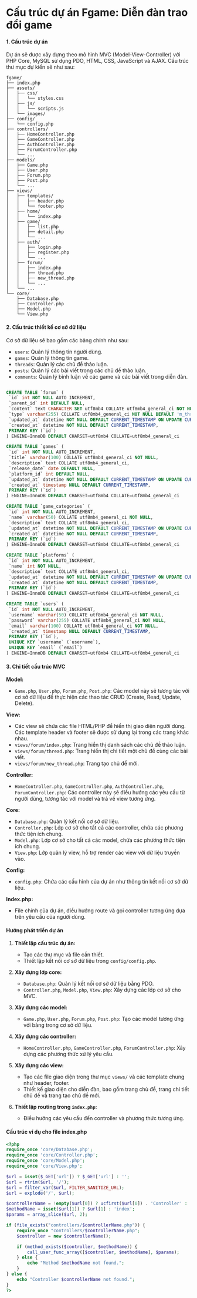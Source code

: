 # Cấu trúc dự án Fgame: Diễn đàn trao đổi game

#### 1. Cấu trúc dự án
Dự án sẽ được xây dựng theo mô hình MVC (Model-View-Controller) với PHP Core, MySQL sử dụng PDO, HTML, CSS, JavaScript và AJAX. Cấu trúc thư mục dự kiến sẽ như sau:

```
fgame/
├── index.php
├── assets/
│   ├── css/
│   │   └── styles.css
│   ├── js/
│   │   └── scripts.js
│   └── images/
├── config/
│   └── config.php
├── controllers/
│   ├── HomeController.php
│   ├── GameController.php
│   ├── AuthController.php
│   ├── ForumController.php
│   └── ...
├── models/
│   ├── Game.php
│   ├── User.php
│   ├── Forum.php
│   ├── Post.php
│   └── ...
├── views/
│   ├── templates/
│   │   ├── header.php
│   │   └── footer.php
│   ├── home/
│   │   └── index.php
│   ├── game/
│   │   ├── list.php
│   │   ├── detail.php
│   │   └── ...
│   ├── auth/
│   │   ├── login.php
│   │   ├── register.php
│   │   └── ...
│   ├── forum/
│   │   ├── index.php
│   │   ├── thread.php
│   │   ├── new_thread.php
│   │   └── ...
│   └── ...
└── core/
    ├── Database.php
    ├── Controller.php
    ├── Model.php
    └── View.php
```

#### 2. Cấu trúc thiết kế cơ sở dữ liệu
Cơ sở dữ liệu sẽ bao gồm các bảng chính như sau:

- `users`: Quản lý thông tin người dùng.
- `games`: Quản lý thông tin game.
- `threads`: Quản lý các chủ đề thảo luận.
- `posts`: Quản lý các bài viết trong các chủ đề thảo luận.
- `comments`: Quản lý bình luận về các game và các bài viết trong diễn đàn.

```sql

CREATE TABLE `forum` (
 `id` int NOT NULL AUTO_INCREMENT,
 `parent_id` int DEFAULT NULL,
 `content` text CHARACTER SET utf8mb4 COLLATE utf8mb4_general_ci NOT NULL,
 `type` varchar(255) COLLATE utf8mb4_general_ci NOT NULL DEFAULT 'm_thread',
 `updated_at` datetime NOT NULL DEFAULT CURRENT_TIMESTAMP ON UPDATE CURRENT_TIMESTAMP,
 `created_at` datetime NOT NULL DEFAULT CURRENT_TIMESTAMP,
 PRIMARY KEY (`id`)
) ENGINE=InnoDB DEFAULT CHARSET=utf8mb4 COLLATE=utf8mb4_general_ci

CREATE TABLE `games` (
 `id` int NOT NULL AUTO_INCREMENT,
 `title` varchar(100) COLLATE utf8mb4_general_ci NOT NULL,
 `description` text COLLATE utf8mb4_general_ci,
 `release_date` date DEFAULT NULL,
 `platform_id` int DEFAULT NULL,
 `updated_at` datetime NOT NULL DEFAULT CURRENT_TIMESTAMP ON UPDATE CURRENT_TIMESTAMP,
 `created_at` timestamp NULL DEFAULT CURRENT_TIMESTAMP,
 PRIMARY KEY (`id`)
) ENGINE=InnoDB DEFAULT CHARSET=utf8mb4 COLLATE=utf8mb4_general_ci

CREATE TABLE `game_categories` (
 `id` int NOT NULL AUTO_INCREMENT,
 `name` varchar(50) COLLATE utf8mb4_general_ci NOT NULL,
 `description` text COLLATE utf8mb4_general_ci,
 `updated_at` datetime NOT NULL DEFAULT CURRENT_TIMESTAMP ON UPDATE CURRENT_TIMESTAMP,
 `created_at` datetime NOT NULL DEFAULT CURRENT_TIMESTAMP,
 PRIMARY KEY (`id`)
) ENGINE=InnoDB DEFAULT CHARSET=utf8mb4 COLLATE=utf8mb4_general_ci

CREATE TABLE `platforms` (
 `id` int NOT NULL AUTO_INCREMENT,
 `name` int NOT NULL,
 `description` text COLLATE utf8mb4_general_ci,
 `updated_at` datetime NOT NULL DEFAULT CURRENT_TIMESTAMP ON UPDATE CURRENT_TIMESTAMP,
 `created_at` datetime NOT NULL DEFAULT CURRENT_TIMESTAMP,
 PRIMARY KEY (`id`)
) ENGINE=InnoDB DEFAULT CHARSET=utf8mb4 COLLATE=utf8mb4_general_ci

CREATE TABLE `users` (
 `id` int NOT NULL AUTO_INCREMENT,
 `username` varchar(50) COLLATE utf8mb4_general_ci NOT NULL,
 `password` varchar(255) COLLATE utf8mb4_general_ci NOT NULL,
 `email` varchar(100) COLLATE utf8mb4_general_ci NOT NULL,
 `created_at` timestamp NULL DEFAULT CURRENT_TIMESTAMP,
 PRIMARY KEY (`id`),
 UNIQUE KEY `username` (`username`),
 UNIQUE KEY `email` (`email`)
) ENGINE=InnoDB DEFAULT CHARSET=utf8mb4 COLLATE=utf8mb4_general_ci
```

#### 3. Chi tiết cấu trúc MVC

**Model:**
- `Game.php`, `User.php`, `Forum.php`, `Post.php`: Các model này sẽ tương tác với cơ sở dữ liệu để thực hiện các thao tác CRUD (Create, Read, Update, Delete).

**View:**
- Các view sẽ chứa các file HTML/PHP để hiển thị giao diện người dùng. Các template header và footer sẽ được sử dụng lại trong các trang khác nhau.
- `views/forum/index.php`: Trang hiển thị danh sách các chủ đề thảo luận.
- `views/forum/thread.php`: Trang hiển thị chi tiết một chủ đề cùng các bài viết.
- `views/forum/new_thread.php`: Trang tạo chủ đề mới.

**Controller:**
- `HomeController.php`, `GameController.php`, `AuthController.php`, `ForumController.php`: Các controller này sẽ điều hướng các yêu cầu từ người dùng, tương tác với model và trả về view tương ứng.

**Core:**
- `Database.php`: Quản lý kết nối cơ sở dữ liệu.
- `Controller.php`: Lớp cơ sở cho tất cả các controller, chứa các phương thức tiện ích chung.
- `Model.php`: Lớp cơ sở cho tất cả các model, chứa các phương thức tiện ích chung.
- `View.php`: Lớp quản lý view, hỗ trợ render các view với dữ liệu truyền vào.

**Config:**
- `config.php`: Chứa các cấu hình của dự án như thông tin kết nối cơ sở dữ liệu.

**Index.php:**
- File chính của dự án, điều hướng route và gọi controller tương ứng dựa trên yêu cầu của người dùng.

#### Hướng phát triển dự án

1. **Thiết lập cấu trúc dự án:**
   - Tạo các thư mục và file cần thiết.
   - Thiết lập kết nối cơ sở dữ liệu trong `config/config.php`.

2. **Xây dựng lớp core:**
   - `Database.php`: Quản lý kết nối cơ sở dữ liệu bằng PDO.
   - `Controller.php`, `Model.php`, `View.php`: Xây dựng các lớp cơ sở cho MVC.

3. **Xây dựng các model:**
   - `Game.php`, `User.php`, `Forum.php`, `Post.php`: Tạo các model tương ứng với bảng trong cơ sở dữ liệu.

4. **Xây dựng các controller:**
   - `HomeController.php`, `GameController.php`, `ForumController.php`: Xây dựng các phương thức xử lý yêu cầu.

5. **Xây dựng các view:**
   - Tạo các file giao diện trong thư mục `views/` và các template chung như header, footer.
   - Thiết kế giao diện cho diễn đàn, bao gồm trang chủ đề, trang chi tiết chủ đề và trang tạo chủ đề mới.

6. **Thiết lập routing trong `index.php`:**
   - Điều hướng các yêu cầu đến controller và phương thức tương ứng.

#### Cấu trúc ví dụ cho file index.php

```php
<?php
require_once 'core/Database.php';
require_once 'core/Controller.php';
require_once 'core/Model.php';
require_once 'core/View.php';

$url = isset($_GET['url']) ? $_GET['url'] : '';
$url = rtrim($url, '/');
$url = filter_var($url, FILTER_SANITIZE_URL);
$url = explode('/', $url);

$controllerName = !empty($url[0]) ? ucfirst($url[0]) . 'Controller' : 'HomeController';
$methodName = isset($url[1]) ? $url[1] : 'index';
$params = array_slice($url, 2);

if (file_exists("controllers/$controllerName.php")) {
    require_once "controllers/$controllerName.php";
    $controller = new $controllerName();

    if (method_exists($controller, $methodName)) {
        call_user_func_array([$controller, $methodName], $params);
    } else {
        echo "Method $methodName not found.";
    }
} else {
    echo "Controller $controllerName not found.";
}
?>
```


